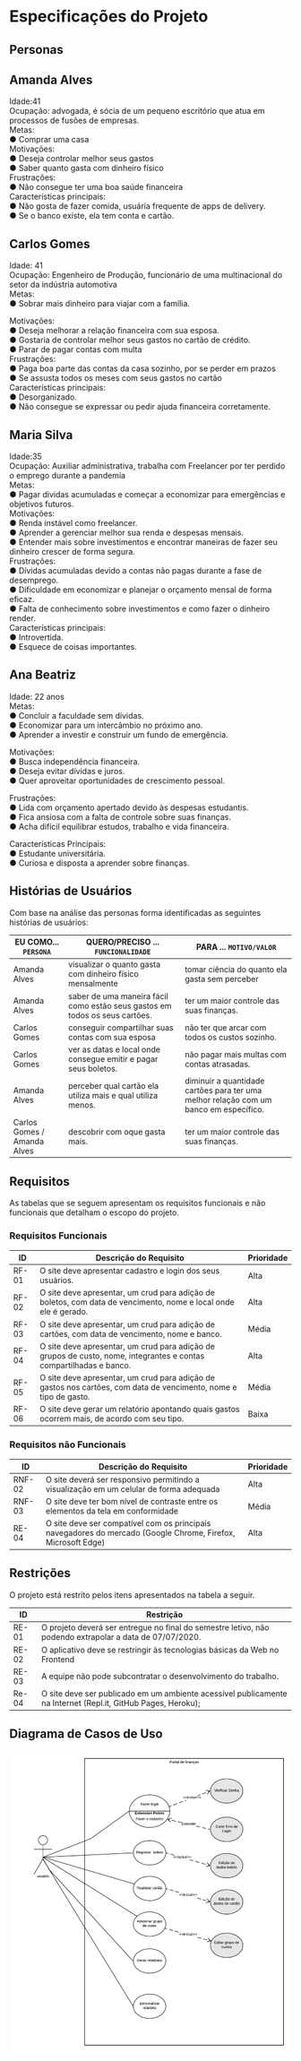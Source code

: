 # Especificações do Projeto


## Personas
## Amanda Alves

  Idade:41<br>
Ocupação: advogada, é sócia de um pequeno escritório que atua em processos de fusões de empresas.<br/>
Metas:<br/>
●	Comprar uma casa<br/>
Motivações:<br/>
●	Deseja controlar melhor seus gastos<br/>
●	Saber quanto gasta com dinheiro físico<br/>
Frustrações:<br/>
●	Não consegue ter uma boa saúde financeira<br/>
Características principais:<br/>
●	Não gosta de fazer comida, usuária frequente de apps de delivery.<br/>
●	Se o banco existe, ela tem conta e cartão.<br/>


## Carlos Gomes<br/>
Idade: 41<br/>
Ocupação: Engenheiro de Produção, funcionário de uma multinacional do setor da indústria automotiva<br/>
Metas:<br/>
●	Sobrar mais dinheiro para viajar com a família.<br/>

Motivações:<br/>
●	Deseja melhorar a relação financeira com sua esposa.<br/>
●	Gostaria de controlar melhor seus gastos no cartão de crédito.<br/>
●	Parar de pagar contas com multa<br/>
Frustrações:<br/>
●	Paga boa parte das contas da casa sozinho, por se perder em prazos<br/>
●	Se assusta todos os meses com seus gastos no cartão<br/>
Características principais:<br/>
●	Desorganizado.<br/>
●	Não consegue se expressar ou pedir ajuda financeira corretamente.<br/>

## Maria Silva
  Idade:35<br>
Ocupação: Auxiliar administrativa, trabalha com Freelancer por ter perdido o emprego durante a pandemia<br/>
Metas:<br/>
●	Pagar dividas acumuladas e começar a economizar para emergências e objetivos futuros.<br/>
Motivações:<br/>
●	Renda instável como freelancer.<br/>
●	Aprender a gerenciar melhor sua renda e despesas mensais.<br/>
●	Entender mais sobre investimentos e encontrar maneiras de fazer seu dinheiro crescer de forma segura.  <br/>
Frustrações:<br/>
● Dívidas acumuladas devido a contas não pagas durante a fase de desemprego.<br/>
● Dificuldade em economizar e planejar o orçamento mensal de forma eficaz.<br/>
● Falta de conhecimento sobre investimentos e como fazer o dinheiro render.<br/>
Características principais:<br/>
● Introvertida.<br/>
● Esquece de coisas importantes.<br/>

## Ana Beatriz
Idade: 22 anos<br>
Metas:<br>
● Concluir a faculdade sem dívidas.<br>
● Economizar para um intercâmbio no próximo ano.<br>
● Aprender a investir e construir um fundo de emergência.<br>

Motivações:<br>
● Busca independência financeira.<br>
● Deseja evitar dívidas e juros.<br>
● Quer aproveitar oportunidades de crescimento pessoal.<br>

Frustrações:<br>
● Lida com orçamento apertado devido às despesas estudantis.<br>
● Fica ansiosa com a falta de controle sobre suas finanças.<br>
● Acha difícil equilibrar estudos, trabalho e vida financeira.<br>

Características Principais:<br>
● Estudante universitária.<br>
● Curiosa e disposta a aprender sobre finanças.<br>













 	
## Histórias de Usuários

Com base na análise das personas forma identificadas as seguintes histórias de usuários:

|EU COMO... `PERSONA`| QUERO/PRECISO ... `FUNCIONALIDADE` |PARA ... `MOTIVO/VALOR`                 |
|--------------------|------------------------------------|----------------------------------------|
|Amanda Alves  |   visualizar o quanto gasta com dinheiro físico mensalmente       |    tomar ciência do quanto ela gasta sem perceber         |
|  Amanda Alves     | saber de uma maneira fácil como estão seus gastos em todos os seus cartões.                 | ter um maior controle das suas finanças. |
|Carlos Gomes |conseguir compartilhar suas contas com sua esposa|não ter que arcar com todos os custos sozinho.|
|Carlos Gomes|ver as datas e local onde consegue emitir e pagar seus boletos.|não pagar mais multas com contas atrasadas.|
|Amanda Alves|perceber qual cartão ela utiliza mais e qual utiliza menos.|diminuir a quantidade cartões para ter uma melhor relação com um banco em específico.|
|Carlos	Gomes	/ Amanda Alves|descobrir com oque gasta mais.|	ter um maior controle das suas finanças.|



## Requisitos

As tabelas que se seguem apresentam os requisitos funcionais e não funcionais que detalham o escopo do projeto.

### Requisitos Funcionais

|ID     | Descrição do Requisito  |Prioridade |
|-------|-------------------------|----|
|RF-01|	O site deve apresentar cadastro e login dos seus usuários.|	Alta|
|RF-02|	O site deve apresentar, um crud para adição de boletos, com data de vencimento, nome e local onde ele é gerado.|	Alta|
|RF-03|	O site deve apresentar, um crud para adição de cartões, com data de vencimento, nome e banco.|	Média
|RF-04|O site deve apresentar, um crud para adição de grupos de custo, nome, integrantes e contas compartilhadas e banco.	|Alta|
|RF-05|	O site deve apresentar, um crud para adição de gastos nos cartões, com data de vencimento, nome e tipo de gasto.|	Média|
|RF-06|	O site deve gerar um relatório apontando quais gastos ocorrem mais, de acordo com seu tipo.|	Baixa|



### Requisitos não Funcionais
|ID    | Descrição do Requisito  | Prioridade |
|------|-----------------------------------------|----|
|RNF-02|	O site deverá ser responsivo permitindo a visualização em um celular de forma adequada|	Alta|
|RNF-03|O site deve ter bom nível de contraste entre os elementos da tela em conformidade|	Média|
|RE-04|	O site deve ser compatível com os principais navegadores do mercado (Google Chrome, Firefox, Microsoft Edge)| Alta|



## Restrições

O projeto está restrito pelos itens apresentados na tabela a seguir.

|ID| Restrição                                             |
|--|-------------------------------------------------------|
|RE-01|	O projeto deverá ser entregue no final do semestre letivo, não podendo extrapolar a data de 07/07/2020.|
|RE-02|	O aplicativo deve se restringir às tecnologias básicas da Web no Frontend|
|RE-03|	A equipe não pode subcontratar o desenvolvimento do trabalho.|
|Re-04|	O site deve ser publicado em um ambiente acessível publicamente na Internet (Repl.it, GitHub Pages, Heroku);|	
    




## Diagrama de Casos de Uso

![Captura de tela 2024-03-15 204050](https://github.com/ICEI-PUC-Minas-PMV-ADS/pmv-ads-2024-1-e2-proj-int-t9-pmv-ads-2024-1-e2-proj-gestaocontas/blob/main/docs/img/Casos%20de%20uso.jpg)

